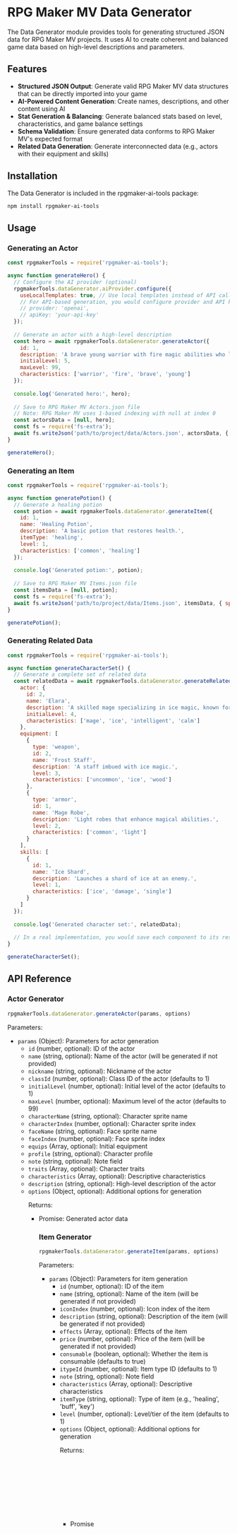 # RPG Maker MV Data Generator

The Data Generator module provides tools for generating structured JSON data for RPG Maker MV projects. It uses AI to create coherent and balanced game data based on high-level descriptions and parameters.

## Features

- **Structured JSON Output**: Generate valid RPG Maker MV data structures that can be directly imported into your game
- **AI-Powered Content Generation**: Create names, descriptions, and other content using AI
- **Stat Generation & Balancing**: Generate balanced stats based on level, characteristics, and game balance settings
- **Schema Validation**: Ensure generated data conforms to RPG Maker MV's expected format
- **Related Data Generation**: Generate interconnected data (e.g., actors with their equipment and skills)

## Installation

The Data Generator is included in the rpgmaker-ai-tools package:

```bash
npm install rpgmaker-ai-tools
```

## Usage

### Generating an Actor

```javascript
const rpgmakerTools = require('rpgmaker-ai-tools');

async function generateHero() {
  // Configure the AI provider (optional)
  rpgmakerTools.dataGenerator.aiProvider.configure({
    useLocalTemplates: true, // Use local templates instead of API calls
    // For API-based generation, you would configure provider and API keys
    // provider: 'openai',
    // apiKey: 'your-api-key'
  });
  
  // Generate an actor with a high-level description
  const hero = await rpgmakerTools.dataGenerator.generateActor({
    id: 1,
    description: 'A brave young warrior with fire magic abilities who left their village to seek adventure.',
    initialLevel: 5,
    maxLevel: 99,
    characteristics: ['warrior', 'fire', 'brave', 'young']
  });
  
  console.log('Generated hero:', hero);
  
  // Save to RPG Maker MV Actors.json file
  // Note: RPG Maker MV uses 1-based indexing with null at index 0
  const actorsData = [null, hero];
  const fs = require('fs-extra');
  await fs.writeJson('path/to/project/data/Actors.json', actorsData, { spaces: 2 });
}

generateHero();
```

### Generating an Item

```javascript
const rpgmakerTools = require('rpgmaker-ai-tools');

async function generatePotion() {
  // Generate a healing potion
  const potion = await rpgmakerTools.dataGenerator.generateItem({
    id: 1,
    name: 'Healing Potion',
    description: 'A basic potion that restores health.',
    itemType: 'healing',
    level: 1,
    characteristics: ['common', 'healing']
  });
  
  console.log('Generated potion:', potion);
  
  // Save to RPG Maker MV Items.json file
  const itemsData = [null, potion];
  const fs = require('fs-extra');
  await fs.writeJson('path/to/project/data/Items.json', itemsData, { spaces: 2 });
}

generatePotion();
```

### Generating Related Data

```javascript
const rpgmakerTools = require('rpgmaker-ai-tools');

async function generateCharacterSet() {
  // Generate a complete set of related data
  const relatedData = await rpgmakerTools.dataGenerator.generateRelatedData({
    actor: {
      id: 2,
      name: 'Elara',
      description: 'A skilled mage specializing in ice magic, known for her calm demeanor and tactical mind.',
      initialLevel: 4,
      characteristics: ['mage', 'ice', 'intelligent', 'calm']
    },
    equipment: [
      {
        type: 'weapon',
        id: 2,
        name: 'Frost Staff',
        description: 'A staff imbued with ice magic.',
        level: 3,
        characteristics: ['uncommon', 'ice', 'wood']
      },
      {
        type: 'armor',
        id: 1,
        name: 'Mage Robe',
        description: 'Light robes that enhance magical abilities.',
        level: 2,
        characteristics: ['common', 'light']
      }
    ],
    skills: [
      {
        id: 1,
        name: 'Ice Shard',
        description: 'Launches a shard of ice at an enemy.',
        level: 1,
        characteristics: ['ice', 'damage', 'single']
      }
    ]
  });
  
  console.log('Generated character set:', relatedData);
  
  // In a real implementation, you would save each component to its respective file
}

generateCharacterSet();
```

## API Reference

### Actor Generator

```javascript
rpgmakerTools.dataGenerator.generateActor(params, options)
```

Parameters:
- `params` (Object): Parameters for actor generation
  - `id` (number, optional): ID of the actor
  - `name` (string, optional): Name of the actor (will be generated if not provided)
  - `nickname` (string, optional): Nickname of the actor
  - `classId` (number, optional): Class ID of the actor (defaults to 1)
  - `initialLevel` (number, optional): Initial level of the actor (defaults to 1)
  - `maxLevel` (number, optional): Maximum level of the actor (defaults to 99)
  - `characterName` (string, optional): Character sprite name
  - `characterIndex` (number, optional): Character sprite index
  - `faceName` (string, optional): Face sprite name
  - `faceIndex` (number, optional): Face sprite index
  - `equips` (Array<number>, optional): Initial equipment
  - `profile` (string, optional): Character profile
  - `note` (string, optional): Note field
  - `traits` (Array<Object>, optional): Character traits
  - `characteristics` (Array<string>, optional): Descriptive characteristics
  - `description` (string, optional): High-level description of the actor
- `options` (Object, optional): Additional options for generation

Returns:
- Promise<Object>: Generated actor data

### Item Generator

```javascript
rpgmakerTools.dataGenerator.generateItem(params, options)
```

Parameters:
- `params` (Object): Parameters for item generation
  - `id` (number, optional): ID of the item
  - `name` (string, optional): Name of the item (will be generated if not provided)
  - `iconIndex` (number, optional): Icon index of the item
  - `description` (string, optional): Description of the item (will be generated if not provided)
  - `effects` (Array<Object>, optional): Effects of the item
  - `price` (number, optional): Price of the item (will be generated if not provided)
  - `consumable` (boolean, optional): Whether the item is consumable (defaults to true)
  - `itypeId` (number, optional): Item type ID (defaults to 1)
  - `note` (string, optional): Note field
  - `characteristics` (Array<string>, optional): Descriptive characteristics
  - `itemType` (string, optional): Type of item (e.g., 'healing', 'buff', 'key')
  - `level` (number, optional): Level/tier of the item (defaults to 1)
- `options` (Object, optional): Additional options for generation

Returns:
- Promise<Object>: Generated item data

### Weapon Generator

```javascript
rpgmakerTools.dataGenerator.generateWeapon(params, options)
```

Parameters:
- `params` (Object): Parameters for weapon generation
  - `id` (number, optional): ID of the weapon
  - `name` (string, optional): Name of the weapon (will be generated if not provided)
  - `iconIndex` (number, optional): Icon index of the weapon
  - `description` (string, optional): Description of the weapon (will be generated if not provided)
  - `etypeId` (number, optional): Equipment type ID (defaults to 1)
  - `wtypeId` (number, optional): Weapon type ID (defaults to 1)
  - `params` (Array<number>, optional): Parameters (ATK, DEF, etc.)
  - `price` (number, optional): Price of the weapon (will be generated if not provided)
  - `traits` (Array<Object>, optional): Weapon traits
  - `note` (string, optional): Note field
  - `characteristics` (Array<string>, optional): Descriptive characteristics
  - `level` (number, optional): Level/tier of the weapon (defaults to 1)
- `options` (Object, optional): Additional options for generation

Returns:
- Promise<Object>: Generated weapon data

### Armor Generator

```javascript
rpgmakerTools.dataGenerator.generateArmor(params, options)
```

Parameters:
- `params` (Object): Parameters for armor generation
  - `id` (number, optional): ID of the armor
  - `name` (string, optional): Name of the armor (will be generated if not provided)
  - `iconIndex` (number, optional): Icon index of the armor
  - `description` (string, optional): Description of the armor (will be generated if not provided)
  - `etypeId` (number, optional): Equipment type ID (defaults to 2)
  - `atypeId` (number, optional): Armor type ID (defaults to 1)
  - `params` (Array<number>, optional): Parameters (ATK, DEF, etc.)
  - `price` (number, optional): Price of the armor (will be generated if not provided)
  - `traits` (Array<Object>, optional): Armor traits
  - `note` (string, optional): Note field
  - `characteristics` (Array<string>, optional): Descriptive characteristics
  - `level` (number, optional): Level/tier of the armor (defaults to 1)
- `options` (Object, optional): Additional options for generation

Returns:
- Promise<Object>: Generated armor data

### Enemy Generator

```javascript
rpgmakerTools.dataGenerator.generateEnemy(params, options)
```

Parameters:
- `params` (Object): Parameters for enemy generation
  - `id` (number, optional): ID of the enemy
  - `name` (string, optional): Name of the enemy (will be generated if not provided)
  - `battlerName` (string, optional): Battler sprite name
  - `battlerHue` (number, optional): Battler hue
  - `params` (Array<number>, optional): Parameters (HP, MP, ATK, etc.)
  - `exp` (number, optional): Experience points (will be generated if not provided)
  - `gold` (number, optional): Gold (will be generated if not provided)
  - `actions` (Array<Object>, optional): Enemy actions
  - `dropItems` (Array<Object>, optional): Drop items
  - `traits` (Array<Object>, optional): Enemy traits
  - `note` (string, optional): Note field
  - `characteristics` (Array<string>, optional): Descriptive characteristics
  - `level` (number, optional): Level/tier of the enemy (defaults to 1)
- `options` (Object, optional): Additional options for generation

Returns:
- Promise<Object>: Generated enemy data

### Related Data Generator

```javascript
rpgmakerTools.dataGenerator.generateRelatedData(params, options)
```

Parameters:
- `params` (Object): Parameters for related data generation
  - `actor` (Object, optional): Parameters for actor generation
  - `equipment` (Array<Object>, optional): Parameters for equipment generation
  - `skills` (Array<Object>, optional): Parameters for skill generation
- `options` (Object, optional): Additional options for generation

Returns:
- Promise<Object>: Generated related data

### AI Provider Configuration

```javascript
rpgmakerTools.dataGenerator.aiProvider.configure(options)
```

Parameters:
- `options` (Object): Configuration options
  - `useLocalTemplates` (boolean, optional): Whether to use local templates instead of API calls
  - `templateDir` (string, optional): Directory for templates
  - `provider` (string, optional): AI provider ('openai', 'claude', 'template')
  - `maxRetries` (number, optional): Maximum retries for API calls
  - `timeout` (number, optional): Timeout for API calls (ms)
  - `temperature` (number, optional): Temperature for AI generation

### Stat Generator Configuration

```javascript
rpgmakerTools.dataGenerator.statGenerator.configure(options)
```

Parameters:
- `options` (Object): Configuration options
  - `difficulty` (number, optional): Difficulty multiplier (higher = harder)
  - `levelScaling` (number, optional): Level scaling factor (higher = faster stat growth)
  - `priceScaling` (number, optional): Price scaling factor (higher = more expensive items)
  - `randomVariation` (number, optional): Random variation percentage (0.0 - 1.0)

## Characteristics

The data generator uses characteristics to influence the generated content. Here are some examples of characteristics you can use:

### Role Characteristics
- `warrior`, `mage`, `healer`, `rogue`, `tank`

### Element Characteristics
- `fire`, `ice`, `lightning`, `earth`, `water`, `wind`, `light`, `dark`

### Rarity Characteristics
- `common`, `uncommon`, `rare`, `epic`, `legendary`

### Size Characteristics
- `small`, `medium`, `large`

### Material Characteristics
- `wood`, `iron`, `steel`, `silver`, `gold`, `mithril`, `adamantite`

### Effect Characteristics
- `healing`, `damage`, `buff`, `debuff`, `status`

## Examples

Check out the [examples/generate-data.js](../examples/generate-data.js) file for more detailed examples of how to use the data generator.

## Command Line Interface

The library includes a command line tool for generating RPG Maker MV data:

```bash
npx rpgmaker-ai-tools generate-data <path-to-project> [options]
```

Options:
- `--output-dir <dir>`: Directory to write generated data to
- `--type <type>`: Type of data to generate (actor, item, weapon, armor, enemy, all)
- `--count <number>`: Number of items to generate
- `--level <number>`: Level/tier of the generated data
- `--characteristics <list>`: Comma-separated list of characteristics
- `--description <text>`: High-level description for generation
- `--use-local-templates`: Use local templates instead of API calls
- `--difficulty <number>`: Difficulty multiplier (0.5-2.0)

